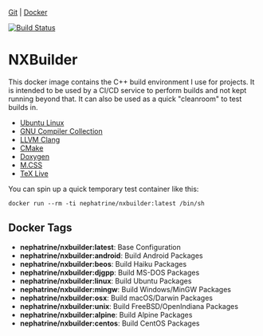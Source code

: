 [Git](https://code.nephatrine.net/nephatrine/docker-nxbuilder) |
[Docker](https://hub.docker.com/r/nephatrine/nxbuilder/)

[![Build Status](https://ci.nephatrine.net/api/badges/nephatrine/docker-nxbuilder/status.svg?ref=refs/heads/android)](https://ci.nephatrine.net/nephatrine/docker-nxbuilder)

# NXBuilder

This docker image contains the C++ build environment I use for projects. It is
intended to be used by a CI/CD service to perform builds and not kept running
beyond that. It can also be used as a quick "cleanroom" to test builds in.

- [Ubuntu Linux](https://ubuntu.com/)
- [GNU Compiler Collection](https://gcc.gnu.org/)
- [LLVM Clang](https://clang.llvm.org/)
- [CMake](https://cmake.org/)
- [Doxygen](http://www.doxygen.nl/)
- [M.CSS](https://mcss.mosra.cz/documentation/doxygen/)
- [TeX Live](https://www.tug.org/texlive/)

You can spin up a quick temporary test container like this:

~~~
docker run --rm -ti nephatrine/nxbuilder:latest /bin/sh
~~~

## Docker Tags

- **nephatrine/nxbuilder:latest**: Base Configuration
- **nephatrine/nxbuilder:android**: Build Android Packages
- **nephatrine/nxbuilder:beos**: Build Haiku Packages
- **nephatrine/nxbuilder:djgpp**: Build MS-DOS Packages
- **nephatrine/nxbuilder:linux**: Build Ubuntu Packages
- **nephatrine/nxbuilder:mingw**: Build Windows/MinGW Packages
- **nephatrine/nxbuilder:osx**: Build macOS/Darwin Packages
- **nephatrine/nxbuilder:unix**: Build FreeBSD/OpenIndiana Packages
- **nephatrine/nxbuilder:alpine**: Build Alpine Packages
- **nephatrine/nxbuilder:centos**: Build CentOS Packages
